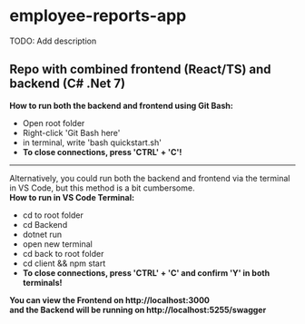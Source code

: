 # employee-reports-app
TODO: Add description

## Repo with combined frontend (React/TS) and backend (C# .Net 7)

__How to run both the backend and frontend using Git Bash:__ <br>
* Open root folder
* Right-click 'Git Bash here'
* in terminal, write 'bash quickstart.sh'
* __To close connections, press 'CTRL' + 'C'!__
---
Alternatively, you could run both the backend and frontend via the terminal in VS Code, but this method is a bit cumbersome. <br>
__How to run in VS Code Terminal:__ <br>
* cd to root folder
* cd Backend
* dotnet run
* open new terminal
* cd back to root folder
* cd client && npm start
* __To close connections, press 'CTRL' + 'C' and confirm 'Y' in both terminals!__

__You can view the Frontend on http://localhost:3000__ <br>
__and the Backend will be running on http://localhost:5255/swagger__

